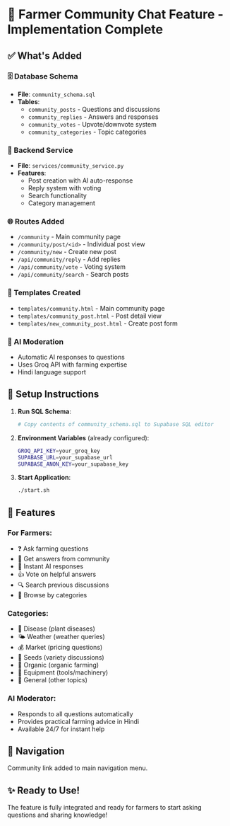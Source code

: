 # 💬 Farmer Community Chat Feature - Implementation Complete

## ✅ What's Added

### 🗄️ Database Schema
- **File**: `community_schema.sql`
- **Tables**: 
  - `community_posts` - Questions and discussions
  - `community_replies` - Answers and responses  
  - `community_votes` - Upvote/downvote system
  - `community_categories` - Topic categories

### 🔧 Backend Service
- **File**: `services/community_service.py`
- **Features**:
  - Post creation with AI auto-response
  - Reply system with voting
  - Search functionality
  - Category management

### 🌐 Routes Added
- `/community` - Main community page
- `/community/post/<id>` - Individual post view
- `/community/new` - Create new post
- `/api/community/reply` - Add replies
- `/api/community/vote` - Voting system
- `/api/community/search` - Search posts

### 🎨 Templates Created
- `templates/community.html` - Main community page
- `templates/community_post.html` - Post detail view
- `templates/new_community_post.html` - Create post form

### 🤖 AI Moderation
- Automatic AI responses to questions
- Uses Groq API with farming expertise
- Hindi language support

## 🚀 Setup Instructions

1. **Run SQL Schema**:
   ```bash
   # Copy contents of community_schema.sql to Supabase SQL editor
   ```

2. **Environment Variables** (already configured):
   ```bash
   GROQ_API_KEY=your_groq_key
   SUPABASE_URL=your_supabase_url
   SUPABASE_ANON_KEY=your_supabase_key
   ```

3. **Start Application**:
   ```bash
   ./start.sh
   ```

## 📱 Features

### For Farmers:
- ❓ Ask farming questions
- 💬 Get answers from community
- 🤖 Instant AI responses
- 👍 Vote on helpful answers
- 🔍 Search previous discussions
- 📂 Browse by categories

### Categories:
- 🦠 Disease (plant diseases)
- 🌤️ Weather (weather queries)
- 💰 Market (pricing questions)
- 🌱 Seeds (variety discussions)
- 🌿 Organic (organic farming)
- 🚜 Equipment (tools/machinery)
- 💬 General (other topics)

### AI Moderator:
- Responds to all questions automatically
- Provides practical farming advice in Hindi
- Available 24/7 for instant help

## 🔗 Navigation
Community link added to main navigation menu.

## ✨ Ready to Use!
The feature is fully integrated and ready for farmers to start asking questions and sharing knowledge!